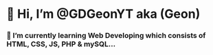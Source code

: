 # 👋 Hi, I’m @GDGeonYT aka (Geon)
### 🌱 I’m currently learning Web Developing which consists of HTML, CSS, JS, PHP & mySQL...

<!---
GDGeonYT/GDGeonYT is a ✨ special ✨ repository because its `README.md` (this file) appears on your GitHub profile.
You can click the Preview link to take a look at your changes.
--->
